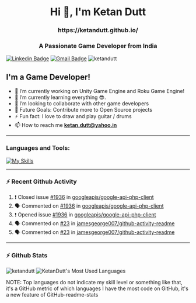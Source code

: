 <h1 align="center">Hi 👋, I'm Ketan Dutt</h1>
<h3 align="center">https://ketandutt.github.io/</h3>
<h3 align="center">A Passionate Game Developer from India</h3>

[![Linkedin Badge](https://img.shields.io/badge/-KetanDutt-blue?style=flat-square&logo=Linkedin&logoColor=white&link=https://www.linkedin.com/in/ketan-dutt-006104b7/)](https://www.linkedin.com/in/ketan-dutt-006104b7/)  [![Gmail Badge](https://img.shields.io/badge/-ketan6196@gmail.com-c14438?style=flat-square&logo=Gmail&logoColor=white&link=mailto:ketan6196@gmail.com)](mailto:ketan6196@gmail.com)  <img src="https://komarev.com/ghpvc/?username=ketandutt&style=flat-square&label=PROFILE+VIEWS" alt="ketandutt" />

## I'm a Game Developer!

- 🔭 I’m currently working on Unity Game Engine and Roku Game Engine!
- 🌱 I’m currently learning everything 😎.
- 👯 I’m looking to collaborate with other game developers
- 🥅 Future Goals: Contribute more to Open Source projects
- ⚡ Fun fact: I love to draw and play guitar / drums
- 📫 How to reach me **ketan.dutt@yahoo.in**

---

### Languages and Tools:
[![My Skills](https://skillicons.dev/icons?i=unity,godot,unreal,python,php,java,js,nodejs,html,css,mysql,gitlab,github)](https://github.com/KetanDutt)

---

### :zap: Recent Github Activity
  
<!--START_SECTION:activity-->
1. ❗️ Closed issue [#1936](https://github.com//googleapis/google-api-php-client/issues/1936) in [googleapis/google-api-php-client](https://github.com//googleapis/google-api-php-client)
2. 🗣 Commented on [#1936](https://github.com//googleapis/google-api-php-client/issues/1936) in [googleapis/google-api-php-client](https://github.com//googleapis/google-api-php-client)
3. ❗️ Opened issue [#1936](https://github.com//googleapis/google-api-php-client/issues/1936) in [googleapis/google-api-php-client](https://github.com//googleapis/google-api-php-client)
4. 🗣 Commented on [#23](https://github.com//jamesgeorge007/github-activity-readme/issues/23) in [jamesgeorge007/github-activity-readme](https://github.com//jamesgeorge007/github-activity-readme)
5. 🗣 Commented on [#23](https://github.com//jamesgeorge007/github-activity-readme/issues/23) in [jamesgeorge007/github-activity-readme](https://github.com//jamesgeorge007/github-activity-readme)
<!--END_SECTION:activity-->

---

### :zap: Github Stats
<p>
<img align="center" src="https://github-readme-stats.vercel.app/api?username=ketandutt&show_icons=true&locale=en" alt="ketandutt" />
<!-- <img align="center" src="https://github-readme-streak-stats.herokuapp.com/?user=ketandutt&" alt="ketandutt" /> -->
<img align="center" src="https://github-readme-stats.ketandutt.vercel.app/api/top-langs/?username=ketandutt&layout=compact" alt="KetanDutt's Most Used Languages"/>
</p>

NOTE: Top languages do not indicate my skill level or something like that, it's a GitHub metric of which languages I have the most code on GitHub, it's a new feature of GitHub-readme-stats

[linkedin]: https://www.linkedin.com/in/ketan-dutt-006104b7/
[website]: https://ketandutt.github.io/
[godot]: https://www.linkedin.com/in/ketan-dutt-006104b7/
